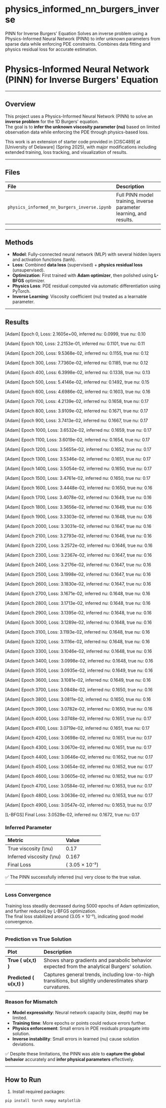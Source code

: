 # physics_informed_nn_burgers_inverse
PINN for Inverse Burgers' Equation Solves an inverse problem using a Physics-Informed Neural Network (PINN) to infer unknown parameters from sparse data while enforcing PDE constraints. Combines data fitting and physics residual loss for accurate estimation.


# Physics-Informed Neural Network (PINN) for Inverse Burgers' Equation

---

## Overview

This project uses a Physics-Informed Neural Network (PINN) to solve an **inverse problem** for the 1D Burgers' equation.  
The goal is to **infer the unknown viscosity parameter \(nu\)** based on limited observation data while enforcing the PDE through physics-based loss.

This work is an extension of starter code provided in [CISC489] at [University of Delaware] (Spring 2025), with major modifications including extended training, loss tracking, and visualization of results.

---

## Files

| File | Description |
|:-----|:------------|
| `physics_informed_nn_burgers_inverse.ipynb` | Full PINN model training, inverse parameter learning, and results. |


---

## Methods

- **Model**: Fully-connected neural network (MLP) with several hidden layers and activation functions (tanh).
- **Loss**: Combined **data loss** (supervised) + **physics residual loss** (unsupervised).
- **Optimization**: First trained with **Adam optimizer**, then polished using **L-BFGS** optimizer.
- **Physics Loss**: PDE residual computed via automatic differentiation using PyTorch.
- **Inverse Learning**: Viscosity coefficient \(nu\) treated as a learnable parameter.

---

## Results

[Adam] Epoch 0, Loss: 2.1605e+00, inferred nu: 0.0999, true nu: 0.10

[Adam] Epoch 100, Loss: 2.2153e-01, inferred nu: 0.1101, true nu: 0.11

[Adam] Epoch 200, Loss: 9.5368e-02, inferred nu: 0.1155, true nu: 0.12

[Adam] Epoch 300, Loss: 7.7360e-02, inferred nu: 0.1185, true nu: 0.12

[Adam] Epoch 400, Loss: 6.3998e-02, inferred nu: 0.1338, true nu: 0.13

[Adam] Epoch 500, Loss: 5.4146e-02, inferred nu: 0.1492, true nu: 0.15

[Adam] Epoch 600, Loss: 4.6986e-02, inferred nu: 0.1603, true nu: 0.16

[Adam] Epoch 700, Loss: 4.2139e-02, inferred nu: 0.1658, true nu: 0.17

[Adam] Epoch 800, Loss: 3.9109e-02, inferred nu: 0.1671, true nu: 0.17

[Adam] Epoch 900, Loss: 3.7413e-02, inferred nu: 0.1667, true nu: 0.17

[Adam] Epoch 1000, Loss: 3.6532e-02, inferred nu: 0.1659, true nu: 0.17

[Adam] Epoch 1100, Loss: 3.6019e-02, inferred nu: 0.1654, true nu: 0.17

[Adam] Epoch 1200, Loss: 3.5655e-02, inferred nu: 0.1652, true nu: 0.17

[Adam] Epoch 1300, Loss: 3.5346e-02, inferred nu: 0.1651, true nu: 0.17

[Adam] Epoch 1400, Loss: 3.5054e-02, inferred nu: 0.1650, true nu: 0.17

[Adam] Epoch 1500, Loss: 3.4761e-02, inferred nu: 0.1650, true nu: 0.17

[Adam] Epoch 1600, Loss: 3.4448e-02, inferred nu: 0.1650, true nu: 0.16

[Adam] Epoch 1700, Loss: 3.4078e-02, inferred nu: 0.1649, true nu: 0.16

[Adam] Epoch 1800, Loss: 3.3656e-02, inferred nu: 0.1649, true nu: 0.16

[Adam] Epoch 1900, Loss: 3.3303e-02, inferred nu: 0.1648, true nu: 0.16

[Adam] Epoch 2000, Loss: 3.3031e-02, inferred nu: 0.1647, true nu: 0.16

[Adam] Epoch 2100, Loss: 3.2793e-02, inferred nu: 0.1646, true nu: 0.16

[Adam] Epoch 2200, Loss: 3.2572e-02, inferred nu: 0.1646, true nu: 0.16

[Adam] Epoch 2300, Loss: 3.2367e-02, inferred nu: 0.1647, true nu: 0.16

[Adam] Epoch 2400, Loss: 3.2176e-02, inferred nu: 0.1647, true nu: 0.16

[Adam] Epoch 2500, Loss: 3.1998e-02, inferred nu: 0.1647, true nu: 0.16

[Adam] Epoch 2600, Loss: 3.1830e-02, inferred nu: 0.1647, true nu: 0.16

[Adam] Epoch 2700, Loss: 3.1671e-02, inferred nu: 0.1648, true nu: 0.16

[Adam] Epoch 2800, Loss: 3.1713e-02, inferred nu: 0.1648, true nu: 0.16

[Adam] Epoch 2900, Loss: 3.1395e-02, inferred nu: 0.1648, true nu: 0.16

[Adam] Epoch 3000, Loss: 3.1289e-02, inferred nu: 0.1648, true nu: 0.16

[Adam] Epoch 3100, Loss: 3.1193e-02, inferred nu: 0.1648, true nu: 0.16

[Adam] Epoch 3200, Loss: 3.1116e-02, inferred nu: 0.1648, true nu: 0.16

[Adam] Epoch 3300, Loss: 3.1046e-02, inferred nu: 0.1648, true nu: 0.16

[Adam] Epoch 3400, Loss: 3.0998e-02, inferred nu: 0.1648, true nu: 0.16

[Adam] Epoch 3500, Loss: 3.0935e-02, inferred nu: 0.1649, true nu: 0.16

[Adam] Epoch 3600, Loss: 3.1081e-02, inferred nu: 0.1649, true nu: 0.16

[Adam] Epoch 3700, Loss: 3.0848e-02, inferred nu: 0.1650, true nu: 0.16

[Adam] Epoch 3800, Loss: 3.0811e-02, inferred nu: 0.1650, true nu: 0.16

[Adam] Epoch 3900, Loss: 3.0782e-02, inferred nu: 0.1650, true nu: 0.16

[Adam] Epoch 4000, Loss: 3.0748e-02, inferred nu: 0.1651, true nu: 0.17

[Adam] Epoch 4100, Loss: 3.0719e-02, inferred nu: 0.1651, true nu: 0.17

[Adam] Epoch 4200, Loss: 3.0698e-02, inferred nu: 0.1651, true nu: 0.17

[Adam] Epoch 4300, Loss: 3.0670e-02, inferred nu: 0.1651, true nu: 0.17

[Adam] Epoch 4400, Loss: 3.0646e-02, inferred nu: 0.1652, true nu: 0.17

[Adam] Epoch 4500, Loss: 3.0654e-02, inferred nu: 0.1652, true nu: 0.17

[Adam] Epoch 4600, Loss: 3.0605e-02, inferred nu: 0.1652, true nu: 0.17

[Adam] Epoch 4700, Loss: 3.0584e-02, inferred nu: 0.1653, true nu: 0.17

[Adam] Epoch 4800, Loss: 3.0636e-02, inferred nu: 0.1653, true nu: 0.17

[Adam] Epoch 4900, Loss: 3.0547e-02, inferred nu: 0.1653, true nu: 0.17

[L-BFGS] Final Loss: 3.0528e-02, inferred nu: 0.1672, true nu: 0.17

### Inferred Parameter

| Metric | Value |
|:-------|:------|
| True viscosity \(\nu\) | 0.17 |
| Inferred viscosity \(\nu\) | 0.167 |
| Final Loss | \( 3.05 × 10⁻²\) |

✅ The PINN successfully inferred \(nu\) very close to the true value.

---

### Loss Convergence

Training loss steadily decreased during 5000 epochs of Adam optimization, and further reduced by L-BFGS optimization.  
The final loss stabilized around \(3.05 × 10⁻²\), indicating good model convergence.

---

### Prediction vs True Solution

| Plot | Description |
|:-----|:------------|
| **True \( u(x,t) \)** | Shows sharp gradients and parabolic behavior expected from the analytical Burgers' solution. |
| **Predicted \( u(x,t) \)** | Captures general trends, including low-to-high transitions, but slightly underestimates sharp curvatures. |

### Reason for Mismatch
- **Model expressivity**: Neural network capacity (size, depth) may be limited.
- **Training time**: More epochs or points could reduce errors further.
- **Physics enforcement**: Small errors in PDE residuals propagate into solution.
- **Inverse instability**: Small errors in learned \(nu\) cause solution deviations.

✅ Despite these limitations, the PINN was able to **capture the global behavior** accurately and **infer physical parameters** effectively.

---

## How to Run

1. Install required packages:

```bash
pip install torch numpy matplotlib
